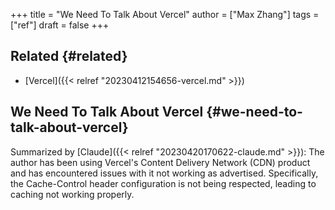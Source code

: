 +++
title = "We Need To Talk About Vercel"
author = ["Max Zhang"]
tags = ["ref"]
draft = false
+++

## Related {#related}

-   [Vercel]({{< relref "20230412154656-vercel.md" >}})


## We Need To Talk About Vercel {#we-need-to-talk-about-vercel}

Summarized by [Claude]({{< relref "20230420170622-claude.md" >}}):
The author has been using Vercel's Content Delivery Network (CDN) product and has encountered issues with it not working as advertised. Specifically, the Cache-Control header configuration is not being respected, leading to caching not working properly.
